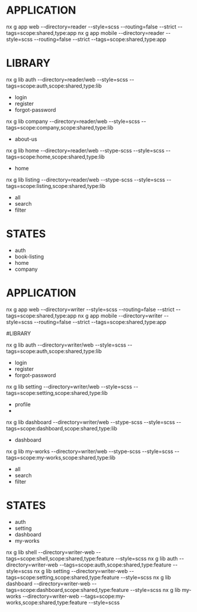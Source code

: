 
# APPLICATION

nx g app web --directory=reader --style=scss --routing=false --strict --tags=scope:shared,type:app
nx g app mobile --directory=reader --style=scss --routing=false --strict --tags=scope:shared,type:app

# LIBRARY

nx g lib auth --directory=reader/web --style=scss --tags=scope:auth,scope:shared,type:lib
- login
- register 
- forgot-password

nx g lib company --directory=reader/web --style=scss --tags=scope:company,scope:shared,type:lib
- about-us

nx g lib home --directory=reader/web --stype-scss --style=scss --tags=scope:home,scope:shared,type:lib
- home

nx g lib listing --directory=reader/web --stype-scss --style=scss --tags=scope:listing,scope:shared,type:lib
- all
- search
- filter

# STATES

- auth
- book-listing
- home
- company



# APPLICATION

nx g app web --directory=writer --style=scss --routing=false --strict --tags=scope:shared,type:app
nx g app mobile --directory=writer --style=scss --routing=false --strict --tags=scope:shared,type:app

#LIBRARY

nx g lib auth --directory=writer/web --style=scss --tags=scope:auth,scope:shared,type:lib
- login
- register 
- forgot-password

nx g lib setting --directory=writer/web --style=scss --tags=scope:setting,scope:shared,type:lib
- profile
- 

nx g lib dashboard --directory=writer/web --stype-scss --style=scss --tags=scope:dashboard,scope:shared,type:lib
- dashboard

nx g lib my-works --directory=writer/web --stype-scss --style=scss --tags=scope:my-works,scope:shared,type:lib
- all
- search
- filter

# STATES

- auth
- setting
- dashboard
- my-works






nx g lib shell --directory=writer-web --tags=scope:shell,scope:shared,type:feature --style=scss
nx g lib auth --directory=writer-web --tags=scope:auth,scope:shared,type:feature --style=scss
nx g lib setting --directory=writer-web --tags=scope:setting,scope:shared,type:feature --style=scss
nx g lib dashboard --directory=writer-web --tags=scope:dashboard,scope:shared,type:feature --style=scss
nx g lib my-works --directory=writer-web --tags=scope:my-works,scope:shared,type:feature --style=scss

